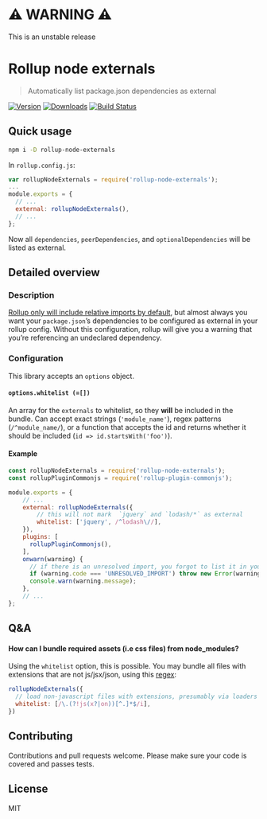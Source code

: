 # ⚠️ WARNING ⚠️
This is an unstable release

Rollup node externals
==============================
> Automatically list package.json dependencies as external

[![Version](https://img.shields.io/npm/v/rollup-node-externals.svg)](https://www.npmjs.org/package/rollup-node-externals)
[![Downloads](https://img.shields.io/npm/dm/rollup-node-externals.svg)](https://www.npmjs.org/package/rollup-node-externals)
[![Build Status](https://travis-ci.org/jnields/rollup-node-externals.svg?branch=master)](https://travis-ci.org/jnields/rollup-node-externals)

## Quick usage
```sh
npm i -D rollup-node-externals
```

In `rollup.config.js`:
```js
var rollupNodeExternals = require('rollup-node-externals');
...
module.exports = {
  // ...
  external: rollupNodeExternals(),
  // ...
};
```
Now all `dependencies`, `peerDependencies`, and `optionalDependencies` will be listed as external.

## Detailed overview
### Description
[Rollup only will include relative imports by default](https://github.com/rollup/rollup/wiki/Troubleshooting#treating-module-as-external-dependency), but almost always you want your `package.json`’s dependencies to be configured as external in your rollup config. Without this configuration, rollup will give you a warning that you’re referencing an undeclared dependency.

### Configuration
This library accepts an `options` object.

#### `options.whitelist (=[])`
An array for the `externals` to whitelist, so they **will** be included in the bundle. Can accept exact strings (`'module_name'`), regex patterns (`/^module_name/`), or a function that accepts the id and returns whether it should be included (`id => id.startsWith('foo')`).

#### Example
```js
const rollupNodeExternals = require('rollup-node-externals');
const rollupPluginCommonjs = require('rollup-plugin-commonjs');

module.exports = {
    // ...
    external: rollupNodeExternals({
        // this will not mark  `jquery` and `lodash/*` as external
        whitelist: ['jquery', /^lodash\//],
    }),
    plugins: [
      rollupPluginCommonjs(),
    ],
    onwarn(warning) {
      // if there is an unresolved import, you forgot to list it in your package.json
      if (warning.code === 'UNRESOLVED_IMPORT') throw new Error(warning.message);
      console.warn(warning.message);
    },
    // ...
};
```

## Q&A
#### How can I bundle required assets (i.e css files) from node_modules?
Using the `whitelist` option, this is possible. You may bundle all files with extensions that are not js/jsx/json, using this [regex](https://regexper.com/#%5C.%28%3F!js%28x%3F%7Con%29%24%29%5B%5E.%5D%2B%24):
```js
rollupNodeExternals({
  // load non-javascript files with extensions, presumably via loaders
  whitelist: [/\.(?!js(x?|on))[^.]*$/i],
})
```

## Contributing
Contributions and pull requests welcome. Please make sure your code is covered and passes tests.

## License
MIT
